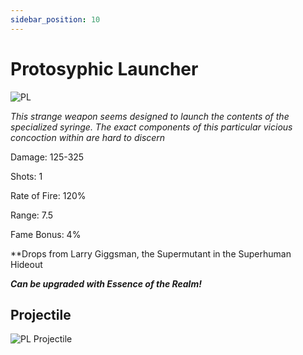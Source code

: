 ```yaml
---
sidebar_position: 10
---
```


# Protosyphic Launcher

![PL](https://vwiki.valorserver.com/api/item/picture/protosyphic%20launcher)

<i>This strange weapon seems designed to launch the contents of the specialized syringe. The exact components of this particular vicious concoction within are hard to discern</i>

Damage: 125-325

Shots: 1

Rate of Fire: 120%

Range: 7.5

Fame Bonus: 4%

**Drops from Larry Giggsman, the Supermutant in the Superhuman Hideout

***Can be upgraded with Essence of the Realm!***

## Projectile

![PL Projectile](https://cdn.discordapp.com/attachments/953134990428868629/981403612192333824/protosyphic.gif)

